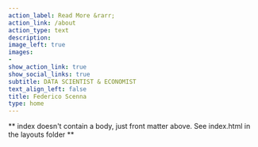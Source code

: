 ```yaml
---
action_label: Read More &rarr;
action_link: /about
action_type: text
description: 
image_left: true
images:
- 
show_action_link: true
show_social_links: true
subtitle: DATA SCIENTIST & ECONOMIST
text_align_left: false
title: Federico Scenna
type: home
---
```


** index doesn't contain a body, just front matter above.
See index.html in the layouts folder **
